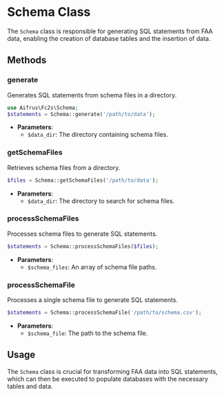 # Schema Class

The `Schema` class is responsible for generating SQL statements from FAA data, enabling the creation of database tables and the insertion of data.

## Methods

### generate

Generates SQL statements from schema files in a directory.

```php
use Aifrus\Fc2s\Schema;
$statements = Schema::generate('/path/to/data');
```

- **Parameters**:
  - `$data_dir`: The directory containing schema files.

### getSchemaFiles

Retrieves schema files from a directory.

```php
$files = Schema::getSchemaFiles('/path/to/data');
```

- **Parameters**:
  - `$data_dir`: The directory to search for schema files.

### processSchemaFiles

Processes schema files to generate SQL statements.

```php
$statements = Schema::processSchemaFiles($files);
```

- **Parameters**:
  - `$schema_files`: An array of schema file paths.

### processSchemaFile

Processes a single schema file to generate SQL statements.

```php
$statements = Schema::processSchemaFile('/path/to/schema.csv');
```

- **Parameters**:
  - `$schema_file`: The path to the schema file.

## Usage

The `Schema` class is crucial for transforming FAA data into SQL statements, which can then be executed to populate databases with the necessary tables and data.